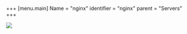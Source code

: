 +++
[menu.main]
Name = "nginx"
identifier = "nginx"
parent = "Servers"
+++

![](http://nginx.org/nginx.png)